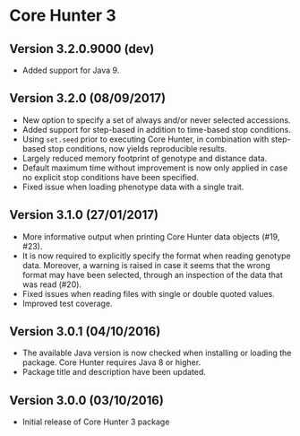 Core Hunter 3
=============

Version 3.2.0.9000 (dev)
------------------------

 - Added support for Java 9.

Version 3.2.0 (08/09/2017)
--------------------------

 - New option to specify a set of always and/or never selected accessions.
 - Added support for step-based in addition to time-based stop conditions.
 - Using `set.seed` prior to executing Core Hunter, in combination with step-based stop conditions, now yields reproducible results.
 - Largely reduced memory footprint of genotype and distance data.
 - Default maximum time without improvement is now only applied in case no explicit stop conditions have been specified.
 - Fixed issue when loading phenotype data with a single trait.

Version 3.1.0 (27/01/2017)
--------------------------

 - More informative output when printing Core Hunter data objects (#19, #23).
 - It is now required to explicitly specify the format when reading genotype data. Moreover, a warning is raised in case it seems that the wrong format may have been selected, through an inspection of the data that was read (#20).
 - Fixed issues when reading files with single or double quoted values.
 - Improved test coverage.

Version 3.0.1 (04/10/2016)
--------------------------

 - The available Java version is now checked when installing or loading the package. Core Hunter requires Java 8 or higher.  
 - Package title and description have been updated.

Version 3.0.0 (03/10/2016)
--------------------------

 - Initial release of Core Hunter 3 package
